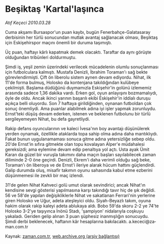 # Beşiktaş 'Kartal'laşınca

*Atıf Keçeci 2010.03.28*

<tr><td class="metin" colspan="2" style="padding-top: 20px; padding-left: 5px; ">Cuma akşamı Bursaspor'un puan kaybı, bugün Fenerbahçe-Galatasaray derbisinin her türlü sonucundan mutlak avantaj sağlanacak olması, Beşiktaş için Eskişehirspor maçını önemli bir duruma taşımıştı.</td></tr><tr><td class="metin" colspan="2" style="padding-top: 20px; padding-left: 5px; "><p>Üç puan, haftayı kârlı kapatmak demek olacaktı. Taraftar da aynı görüşte olduğundan tribünleri doldurmuştu.
<p>Şimdi iş, yeşil zemin üzerindeki verilecek mücadelenin olumlu sonuçlanması için futbolculara kalmıştı. Mustafa Denizli, İbrahim Toraman'ı sağ bekte görevlendirmişti. Çift ön liberolu sistem aynen devam ediyordu. Nihat, ilk 11'de forma bulmuş, Holosko da kontenjana takıldığından kulübeye çekilmişti. Başlama düdüğünü duymamızla Eskişehir'in golünü izlememiz arasında sadece 1,36 dakika vardı. Erken gol, oyun anlayışını bozmamalıydı, öyle de oldu. Ancak ikinci yarının başarılı ekibi Eskişehir'in iddialı duruşu açıkça belli oluyordu. Son 7 haftaya girildiğinden, oynanan futboldan çok sonuç önemliydi. Ama puanlar alabilmek adına iyi işler yapmak zorunluydu. Ernst'teki düşüş devam ederken, istenen ve beklenen futbolunu bir türlü sergileyemeyen Nihat, bu defa gayretliydi.
<p>Rakip defans oyuncularının ve kaleci İvesa'nın boy avantajı düşünülerek yerden oynamak, özellikle ataklarda topa sahip olma adına daha mantıklıydı. Fakat bunun uygulanamaması sonuca gitme adına yetersizliğe sebep oldu. 20'de Ernst'in sıfıra gitmekte olan topu kovalayan Alper'e müdahalesi gereksizdi; ama eylemine devam edip penaltıya yol açtı. Usta ayak Ümit Karan da güzel bir vuruşla takımını daha maçın başları sayılabilecek zaman diliminde 2-0 öne geçirdi. Denizli, Ekrem'i daha verimli olduğu sağ beke, Toraman'ı ön liberoya ve de Ernst'i ileriye alarak hücum hattını güçlendirdi. Galip durumda oluş, misafir takımın oyunu sahasında kabul etme ezberini düşünmemesi ile zevkli bir maç izlendi.
<p>31'de gelen Nihat Kahveci golü umut olarak sevindirici; ancak Nihat'ın kendisine sevgi gösterisi yapılmasına karşı takındığı tavır hiç de şık değildi. 56 ve 58'de yapılan değişikliklerle Nihat ve sakatlanan Ferrari'nin yerlerine giren Holosko ve Uğur, adeta ateşleyici oldu. Siyah-Beyazlı takım, oyuna hakim olarak rakip kaleyi adeta ablukaya aldı. Bobo 59'da skoru 2-2 ye 74'te Holosko 3-2'ye taşıyınca İnönü Stadı, 'şampiyon' nidalarıyla coşkuyu yakaladı. Geriden gelip alınan 3 puan şüphesiz inanmışlığın sonucuydu. Şimdi derbi beklenecek, haftanın kâr hesaplarına bakılacaktı. a.kececi@za­man.com.tr <br/></p></p></p></p></td></tr>

Kaynak: [zaman.com.tr](http://zaman.com.tr/yazar.do?yazino=966628), [web.archive.org (arşiv bağlantısı)](http://web.archive.org/web/20100330095459/http://www.zaman.com.tr:80/yazar.do?yazino=966628)
